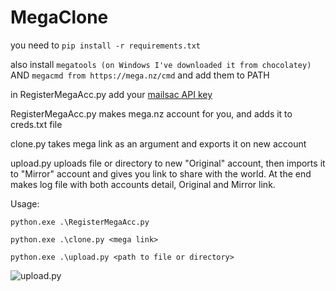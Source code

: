 # MegaClone
you need to 
`pip install -r requirements.txt`

also install `megatools (on Windows I've downloaded it from chocolatey)` AND `megacmd from https://mega.nz/cmd` and add them to PATH

in RegisterMegaAcc.py add your [mailsac API key](https://mailsac.com/docs/api)

RegisterMegaAcc.py makes mega.nz account for you, and adds it to creds.txt file

clone.py takes mega link as an argument and exports it on new account

upload.py uploads file or directory to new "Original" account, then imports it to "Mirror" account and gives you link to share with the world. At the end makes log file with both accounts detail, Original and Mirror link. 

Usage:

`python.exe .\RegisterMegaAcc.py`

`python.exe .\clone.py <mega link>`

`python.exe .\upload.py <path to file or directory>`

![upload.py](https://user-images.githubusercontent.com/69900794/150818982-8d257269-621e-4ac7-a2d8-db4495a3d05b.png)
